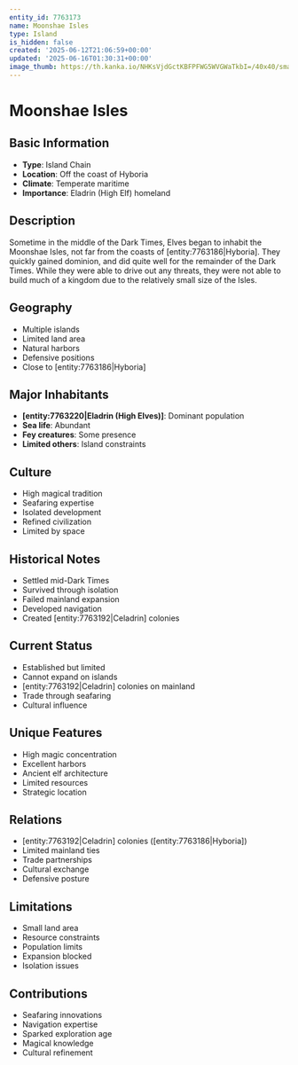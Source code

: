 ```yaml
---
entity_id: 7763173
name: Moonshae Isles
type: Island
is_hidden: false
created: '2025-06-12T21:06:59+00:00'
updated: '2025-06-16T01:30:31+00:00'
image_thumb: https://th.kanka.io/NHKsVjdGctKBFPFWG5WVGWaTkbI=/40x40/smart/src/campaigns/322885/9f0da587-c99f-411b-9158-dddd2ea04ec8.png
---
```


# Moonshae Isles

## Basic Information

- **Type**: Island Chain
- **Location**: Off the coast of Hyboria
- **Climate**: Temperate maritime
- **Importance**: Eladrin (High Elf) homeland

## Description

Sometime in the middle of the Dark Times, Elves began to inhabit the Moonshae Isles, not far from the coasts of [entity:7763186|Hyboria]. They quickly gained dominion, and did quite well for the remainder of the Dark Times. While they were able to drive out any threats, they were not able to build much of a kingdom due to the relatively small size of the Isles.

## Geography

- Multiple islands
- Limited land area
- Natural harbors
- Defensive positions
- Close to [entity:7763186|Hyboria]

## Major Inhabitants

- **[entity:7763220|Eladrin (High Elves)]**: Dominant population
- **Sea life**: Abundant
- **Fey creatures**: Some presence
- **Limited others**: Island constraints

## Culture

- High magical tradition
- Seafaring expertise
- Isolated development
- Refined civilization
- Limited by space

## Historical Notes

- Settled mid-Dark Times
- Survived through isolation
- Failed mainland expansion
- Developed navigation
- Created [entity:7763192|Celadrin] colonies

## Current Status

- Established but limited
- Cannot expand on islands
- [entity:7763192|Celadrin] colonies on mainland
- Trade through seafaring
- Cultural influence

## Unique Features

- High magic concentration
- Excellent harbors
- Ancient elf architecture
- Limited resources
- Strategic location

## Relations

- [entity:7763192|Celadrin] colonies ([entity:7763186|Hyboria])
- Limited mainland ties
- Trade partnerships
- Cultural exchange
- Defensive posture

## Limitations

- Small land area
- Resource constraints
- Population limits
- Expansion blocked
- Isolation issues

## Contributions

- Seafaring innovations
- Navigation expertise
- Sparked exploration age
- Magical knowledge
- Cultural refinement